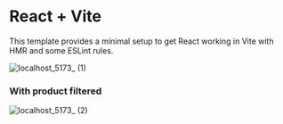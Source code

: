 # React + Vite

This template provides a minimal setup to get React working in Vite with HMR and some ESLint rules.

![localhost_5173_ (1)](https://github.com/getsettalk/fryfood/assets/49394996/9e600881-93d2-4bc3-907a-ce53492c67fd)


### With product filtered
![localhost_5173_ (2)](https://github.com/getsettalk/fryfood/assets/49394996/2ae9d178-921e-4994-be55-85110f459f5c)

